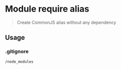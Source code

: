 # Module require alias
> Create CommonJS alias without any dependency

## Usage

### .gitignore
```
/node_modules
```

